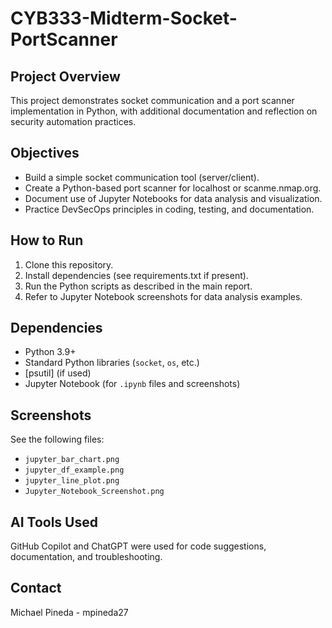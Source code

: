 # CYB333-Midterm-Socket-PortScanner

## Project Overview
This project demonstrates socket communication and a port scanner implementation in Python, with additional documentation and reflection on security automation practices.

## Objectives
- Build a simple socket communication tool (server/client).
- Create a Python-based port scanner for localhost or scanme.nmap.org.
- Document use of Jupyter Notebooks for data analysis and visualization.
- Practice DevSecOps principles in coding, testing, and documentation.

## How to Run
1. Clone this repository.
2. Install dependencies (see requirements.txt if present).
3. Run the Python scripts as described in the main report.
4. Refer to Jupyter Notebook screenshots for data analysis examples.

## Dependencies
- Python 3.9+
- Standard Python libraries (`socket`, `os`, etc.)
- [psutil] (if used)
- Jupyter Notebook (for `.ipynb` files and screenshots)

## Screenshots
See the following files:
- `jupyter_bar_chart.png`
- `jupyter_df_example.png`
- `jupyter_line_plot.png`
- `Jupyter_Notebook_Screenshot.png`

## AI Tools Used
GitHub Copilot and ChatGPT were used for code suggestions, documentation, and troubleshooting.

## Contact
Michael Pineda - mpineda27

